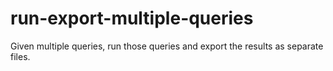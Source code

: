 # run-export-multiple-queries
Given multiple queries, run those queries and export the results as separate files.
